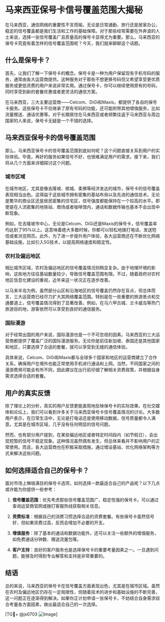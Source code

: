 # 马来西亚保号卡信号覆盖范围大揭秘

在马来西亚，通信网络的重要性不言而喻。无论是日常通勤、旅行还是居家办公，稳定的信号覆盖都是我们生活和工作的基础保障。对于那些经常需要在外奔波的人士来说，选择一张信号覆盖广且质量高的保号卡显得尤为重要。那么，马来西亚的保号卡究竟有着怎样的信号覆盖范围呢？今天，我们就来聊聊这个话题。

## 什么是保号卡？

首先，让我们了解一下保号卡的概念。保号卡是一种为用户保留现有手机号码的服务，通常由各大运营商提供。这种服务对于那些不想更换号码但又希望享受更优质服务或更低资费的用户来说非常实用。通过保号卡，你可以继续使用原有的号码，同时享受到新的套餐优惠或者更灵活的通信方案。

在马来西亚，三大主要运营商——Celcom、DiGi和Maxis，都提供了各自的保号卡服务。这些保号卡不仅继承了原有号码的功能，还可能附带其他增值服务，比如流量赠送、通话优惠等。对于长期居住在马来西亚或者频繁往返于马来西亚与周边国家的人来说，保号卡无疑是一个不错的选择。

## 马来西亚保号卡的信号覆盖范围

那么，马来西亚保号卡的信号覆盖范围到底如何呢？这个问题直接关系到用户的实际体验。毕竟，再好的服务如果信号不好，也很难满足用户的需求。接下来，我们将从几个方面来详细探讨这个问题。

### 城市区域

在城市地区，尤其是像吉隆坡、槟城、柔佛等经济发达的城市，保号卡的信号覆盖表现相当出色。这得益于这些城市拥有密集的基站布局以及先进的通信技术。无论是繁华的商业区还是居民密集的住宅区，信号强度都能保持在一个较高的水平。即使是在人流密集的地铁站、商场或者咖啡馆内，通话和数据传输也基本不会出现中断现象。

例如，在吉隆坡市中心，无论是Celcom、DiGi还是Maxis的保号卡，信号覆盖率均达到了95%以上。这意味着绝大多数时候，你都可以轻松地拨打电话、发送短信或者浏览网页。此外，为了进一步提升用户体验，各大运营商还在不断优化网络基础设施，比如引入5G技术，以提高网络速度和稳定性。

### 农村及偏远地区

相比城市区域，农村及偏远地区的信号覆盖情况则稍显复杂。由于地理环境的影响，这些地方往往基站数量较少，导致信号覆盖范围有限。不过，随着政府对农村地区信息化建设的重视，近年来这一状况正在逐步改善。

以马来半岛为例，虽然部分山区和沿海地区的信号覆盖仍然存在盲点，但总体而言，三大运营商已经尽力扩大其网络覆盖范围。特别是在一些重要的旅游景点和交通要道上，信号覆盖情况得到了显著改善。例如，在马六甲古城、兰卡威岛等热门旅游目的地，游客依然可以享受到良好的通信服务。

### 国际漫游

对于经常出国的用户来说，国际漫游也是一个不可忽视的因素。马来西亚的三大运营商都提供了覆盖广泛的国际漫游服务。无论你是前往新加坡、泰国还是其他国家和地区，只要选择了合适的套餐，就可以享受到无缝的通信体验。

具体来说，Celcom、DiGi和Maxis都与全球多个国家和地区的运营商建立了合作关系，确保用户在境外也能正常使用手机进行通话和上网。当然，不同国家之间的漫游费用可能会有所不同，因此建议在出行前仔细了解相关资费政策，并根据自身需求选择合适的套餐。

## 用户的真实反馈

除了理论上的分析，真实的用户反馈更能直观地反映保号卡的实际效果。在社交媒体和论坛上，我们可以看到许多关于马来西亚保号卡信号覆盖情况的讨论。大多数用户表示，在日常生活中，无论是打电话还是使用移动数据，信号质量都令人满意。尤其是在城市区域，几乎没有任何明显的信号问题。

然而，也有部分用户提到，在某些偏远地区或者特定时间段内（如节假日），会出现短暂的信号不稳定现象。这种情况虽然偶有发生，但总体来看并不影响用户的正常使用。而且，各大运营商也在积极采取措施，通过增设基站、优化网络架构等方式来解决这些问题。

## 如何选择适合自己的保号卡？

面对市场上琳琅满目的保号卡选项，如何选择一款最适合自己的产品呢？以下几点或许能为你提供一些参考：

1. **信号覆盖范围**：优先考虑那些信号覆盖范围广、稳定性强的保号卡。可以通过查询运营商官网或拨打客服热线获取相关信息。
   
2. **资费标准**：根据自己的消费习惯选择合适的资费套餐。有些保号卡虽然信号好，但如果资费过高，反而会增加不必要的开支。
   
3. **增值服务**：除了基本的通话和数据功能外，还可以关注一些额外的增值服务，如免费通话分钟数、赠送流量包等。
   
4. **客户支持**：良好的客户服务也是选择保号卡的重要考量因素之一。一旦遇到问题，能够及时得到专业解答和支持是非常重要的。

## 结语

总的来说，马来西亚的保号卡在信号覆盖方面表现出色，尤其是在城市区域。虽然在农村及偏远地区仍存在一定局限性，但随着技术的进步和基础设施的不断完善，这一问题正在逐渐得到解决。如果你正计划申请一张保号卡，不妨结合自身需求综合考量各方面因素，做出最适合自己的一次选择。

[TG💪+ @jx0703 ![Image](https://github.com/user-attachments/assets/dbca1d08-cadb-493c-b0ec-ad6f7a83f270)]